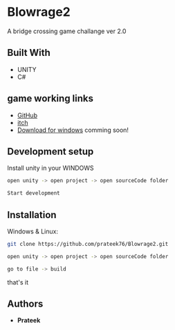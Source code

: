 # Blowrage2
A bridge crossing game challange ver 2.0

## Built With

* UNITY
* C#

## game working links

* [GitHub](https://prateek76.github.io/Blowrage2/)
* [itch](https://prateek76.itch.io/blowrage)
* [Download for windows](#) comming soon!



## Development setup

Install unity in your WINDOWS

```sh
open unity -> open project -> open sourceCode folder
```

```sh
Start development
```


## Installation

Windows & Linux:

```sh
git clone https://github.com/prateek76/Blowrage2.git
```


```sh
open unity -> open project -> open sourceCode folder
```

```sh
go to file -> build
```

that's it

## Authors

* **Prateek** 
